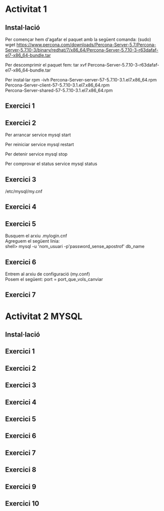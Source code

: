 # Activitat 1

## Instal·lació
Per començar hem d'agafar el paquet amb la següent comanda:
(sudo) wget https://www.percona.com/downloads/Percona-Server-5.7/Percona-Server-5.7.10-3/binary/redhat/7/x86_64/Percona-Server-5.7.10-3-r63dafaf-el7-x86_64-bundle.tar

Per descomprimir el paquet fem: tar xvf Percona-Server-5.7.10-3-r63dafaf-el7-x86_64-bundle.tar

Per instal·lar 
rpm -ivh Percona-Server-server-57-5.7.10-3.1.el7.x86_64.rpm \
Percona-Server-client-57-5.7.10-3.1.el7.x86_64.rpm \
Percona-Server-shared-57-5.7.10-3.1.el7.x86_64.rpm

## Exercici 1

## Exercici 2
Per arrancar
  service mysql start

Per reiniciar
  service mysql restart
  
Per detenir
  service mysql stop
 
Per comprovar el status
  service mysql status

## Exercici 3

/etc/mysql/my.cnf

## Exercici 4


## Exercici 5

Busquem el arxiu  .mylogin.cnf <br />
Agreguem el següent linia: <br />
shell> mysql -u 'nom_usuari -p'password_sense_apostrof' db_name

## Exercici 6

Entrem al arxiu de configuració (my.conf) <br />
Posem el següent: port = port_que_vols_canviar
## Exercici 7

# Activitat 2 MYSQL

## Instal·lació

## Exercici 1
## Exercici 2
## Exercici 3
## Exercici 4
## Exercici 5
## Exercici 6
## Exercici 7
## Exercici 8
## Exercici 9
## Exercici 10
